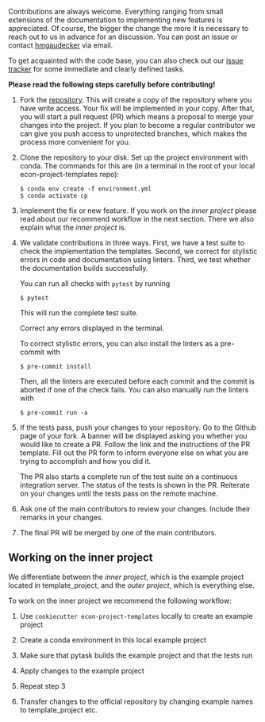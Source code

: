 Contributions are always welcome. Everything ranging from small extensions of the
documentation to implementing new features is appreciated. Of course, the bigger the
change the more it is necessary to reach out to us in advance for an discussion. You can
post an issue or contact [hmgaudecker](https://github.com/hmgaudecker) via email.

To get acquainted with the code base, you can also check out our
[issue tracker](https://github.com/OpenSourceEconomics/econ-project-templates/issues)
for some immediate and clearly defined tasks.

**Please read the following steps carefully before contributing!**

1. Fork the
   [repository](https://github.com/OpenSourceEconomics/econ-project-templates/). This
   will create a copy of the repository where you have write access. Your fix will be
   implemented in your copy. After that, you will start a pull request (PR) which means
   a proposal to merge your changes into the project. If you plan to become a regular
   contributor we can give you push access to unprotected branches, which makes the
   process more convenient for you.

1. Clone the repository to your disk. Set up the project environment with conda. The
   commands for this are (in a terminal in the root of your local econ-project-templates
   repo):

   ```console
   $ conda env create -f environment.yml
   $ conda activate cp
   ```

1. Implement the fix or new feature. If you work on the *inner project* please read
   about our recommend workflow in the next section. There we also explain what the
   *inner project* is.

1. We validate contributions in three ways. First, we have a test suite to check the
   implementation the templates. Second, we correct for stylistic errors in code and
   documentation using linters. Third, we test whether the documentation builds
   successfully.

   You can run all checks with `pytest` by running

   ```console
   $ pytest
   ```

   This will run the complete test suite.

   Correct any errors displayed in the terminal.

   To correct stylistic errors, you can also install the linters as a pre-commit with

   ```console
   $ pre-commit install
   ```

   Then, all the linters are executed before each commit and the commit is aborted if
   one of the check fails. You can also manually run the linters with

   ```console
   $ pre-commit run -a
   ```

1. If the tests pass, push your changes to your repository. Go to the Github page of
   your fork. A banner will be displayed asking you whether you would like to create a
   PR. Follow the link and the instructions of the PR template. Fill out the PR form to
   inform everyone else on what you are trying to accomplish and how you did it.

   The PR also starts a complete run of the test suite on a continuous integration
   server. The status of the tests is shown in the PR. Reiterate on your changes until
   the tests pass on the remote machine.

1. Ask one of the main contributors to review your changes. Include their remarks in
   your changes.

1. The final PR will be merged by one of the main contributors.

## Working on the inner project

We differentiate between the *inner project*, which is the example project located in
template_project, and the *outer project*, which is everything else.

To work on the inner project we recommend the following workflow:

1. Use `cookiecutter econ-project-templates` locally to create an example project

1. Create a conda environment in this local example project

1. Make sure that pytask builds the example project and that the tests run

1. Apply changes to the example project

1. Repeat step 3

1. Transfer changes to the official repository by changing example names to
   template_project etc.
